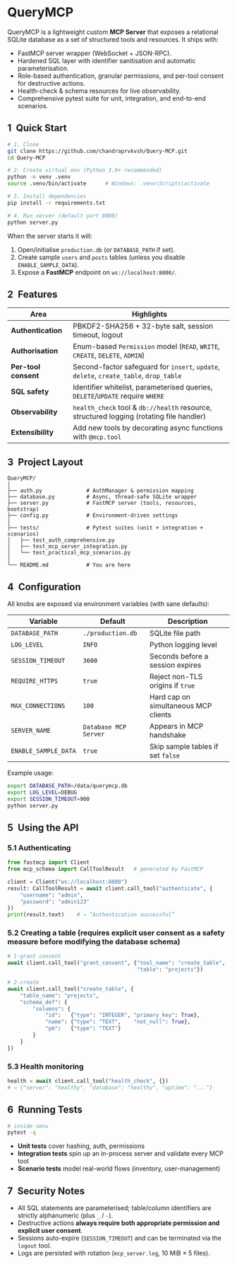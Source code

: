 # QueryMCP

QueryMCP is a lightweight custom **MCP Server** that exposes a relational SQLite database as a set of structured tools and resources.  It ships with:

* FastMCP server wrapper (WebSocket + JSON-RPC).
* Hardened SQL layer with identifier sanitisation and automatic parameterisation.
* Role-based authentication, granular permissions, and per-tool consent for destructive actions.
* Health-check & schema resources for live observability.
* Comprehensive pytest suite for unit, integration, and end-to-end scenarios.

## 1 Quick Start

```bash
# 1. Clone
git clone https://github.com/chandraprvkvsh/Query-MCP.git
cd Query-MCP

# 2. Create virtual env (Python 3.9+ recommended)
python -m venv .venv
source .venv/bin/activate      # Windows: .venv\Scripts\activate

# 3. Install dependencies
pip install -r requirements.txt

# 4. Run server (default port 8000)
python server.py
```

When the server starts it will:

1. Open/initialise `production.db` (or `DATABASE_PATH` if set).
2. Create sample `users` and `posts` tables (unless you disable `ENABLE_SAMPLE_DATA`).
3. Expose a **FastMCP** endpoint on `ws://localhost:8000/`.

## 2 Features

| Area                         | Highlights |
|------------------------------|------------|
| **Authentication**           | PBKDF2-SHA256 + 32-byte salt, session timeout, logout |
| **Authorisation**            | Enum-based `Permission` model (`READ`, `WRITE`, `CREATE`, `DELETE`, `ADMIN`) |
| **Per-tool consent**         | Second-factor safeguard for `insert`, `update`, `delete`, `create_table`, `drop_table` |
| **SQL safety**               | Identifier whitelist, parameterised queries, `DELETE`/`UPDATE` require `WHERE` |
| **Observability**            | `health_check` tool & `db://health` resource, structured logging (rotating file handler) |
| **Extensibility**            | Add new tools by decorating async functions with `@mcp.tool` |

## 3 Project Layout

```
QueryMCP/
│
├── auth.py              # AuthManager & permission mapping
├── database.py          # Async, thread-safe SQLite wrapper
├── server.py            # FastMCP server (tools, resources, bootstrap)
├── config.py            # Environment-driven settings
│
├── tests/               # Pytest suites (unit + integration + scenarios)
│   ├── test_auth_comprehensive.py
│   ├── test_mcp_server_integration.py
│   └── test_practical_mcp_scenarios.py
│
└── README.md            # You are here
```

## 4 Configuration

All knobs are exposed via environment variables (with sane defaults):

| Variable            | Default          | Description |
|---------------------|------------------|-------------|
| `DATABASE_PATH`     | `./production.db`| SQLite file path |
| `LOG_LEVEL`         | `INFO`           | Python logging level |
| `SESSION_TIMEOUT`   | `3600`           | Seconds before a session expires |
| `REQUIRE_HTTPS`     | `true`           | Reject non-TLS origins if `true` |
| `MAX_CONNECTIONS`   | `100`            | Hard cap on simultaneous MCP clients |
| `SERVER_NAME`       | `Database MCP Server` | Appears in MCP handshake |
| `ENABLE_SAMPLE_DATA`| `true`           | Skip sample tables if set `false` |

Example usage:

```bash
export DATABASE_PATH=/data/querymcp.db
export LOG_LEVEL=DEBUG
export SESSION_TIMEOUT=900
python server.py
```

## 5 Using the API

### 5.1 Authenticating

```python
from fastmcp import Client
from mcp_schema import CallToolResult   # generated by FastMCP

client = Client("ws://localhost:8000")
result: CallToolResult = await client.call_tool("authenticate", {
    "username": "admin",
    "password": "admin123"
})
print(result.text)    # → “Authentication successful”
```

### 5.2 Creating a table (requires explicit user consent as a safety measure before modifying the database schema)

```python
# 1-grant consent
await client.call_tool("grant_consent", {"tool_name": "create_table",
                                         "table": "projects"})

# 2-create
await client.call_tool("create_table", {
    "table_name": "projects",
    "schema_def": {
        "columns": {
            "id":   {"type": "INTEGER", "primary_key": True},
            "name": {"type": "TEXT",    "not_null": True},
            "pm":   {"type": "TEXT"}
        }
    }
})
```

### 5.3 Health monitoring

```python
health = await client.call_tool("health_check", {})
# → {"server": "healthy", "database": "healthy", "uptime": "..."}
```

## 6 Running Tests

```bash
# inside venv
pytest -q
```

-  **Unit tests** cover hashing, auth, permissions  
-  **Integration tests** spin up an in-process server and validate every MCP tool  
-  **Scenario tests** model real-world flows (inventory, user-management)

## 7 Security Notes

* All SQL statements are parameterised; table/column identifiers are strictly alphanumeric (plus `_` / `-`).
* Destructive actions **always require both appropriate permission and explicit user consent**.
* Sessions auto-expire (`SESSION_TIMEOUT`) and can be terminated via the `logout` tool.
* Logs are persisted with rotation (`mcp_server.log`, 10 MiB × 5 files).
